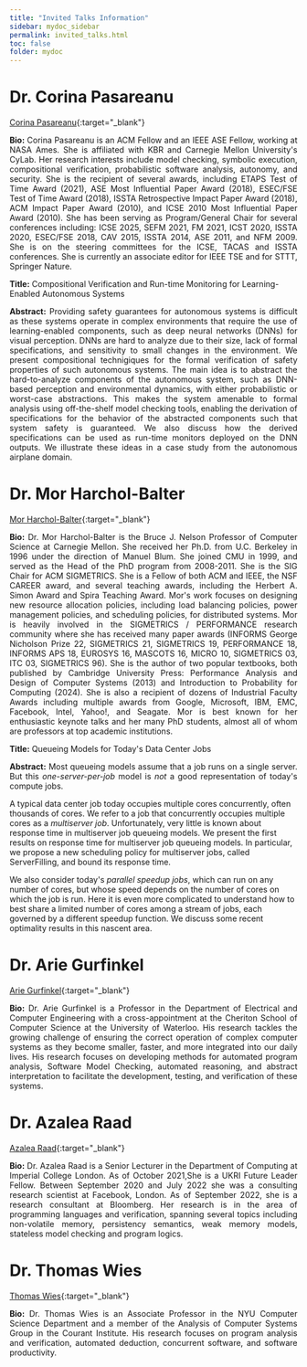 ```yaml
---
title: "Invited Talks Information"
sidebar: mydoc_sidebar
permalink: invited_talks.html
toc: false 
folder: mydoc
---
```


# Dr. Corina Pasareanu
[Corina Pasareanu](https://www.andrew.cmu.edu/user/pcorina/){:target="_blank"}

<p align="justify">
<b>Bio:</b> Corina Pasareanu is an ACM Fellow and an IEEE ASE Fellow, working at NASA Ames. She is affiliated with KBR and Carnegie Mellon University's CyLab. Her research interests include model checking, symbolic execution, compositional verification, probabilistic software analysis, autonomy, and security. She is the recipient of several awards, including ETAPS Test of Time Award (2021), ASE Most Influential Paper Award (2018), ESEC/FSE Test of Time Award (2018), ISSTA Retrospective Impact Paper Award (2018), ACM Impact Paper Award (2010), and ICSE 2010 Most Influential Paper Award (2010). She has been serving as Program/General Chair for several conferences including: ICSE 2025, SEFM 2021, FM 2021, ICST 2020, ISSTA 2020, ESEC/FSE 2018, CAV 2015, ISSTA 2014, ASE 2011, and NFM 2009. She is on the steering committees for the ICSE, TACAS and ISSTA conferences. She is currently an associate editor for IEEE TSE and for STTT, Springer Nature.</p>

**Title:** Compositional Verification and Run-time Monitoring for Learning-Enabled Autonomous Systems

<p align="justify">
<b>Abstract:</b> Providing safety guarantees for autonomous systems is difficult as these systems operate in complex environments that require the use of learning-enabled components, such as deep neural networks (DNNs) for visual perception. DNNs are hard to analyze due to their size, lack of formal specifications, and sensitivity to small changes in the environment. We present compositional technigiques for the formal verification of safety properties of such autonomous systems. The main idea is to abstract the hard-to-analyze components of the autonomous system, such as DNN-based perception and environmental dynamics, with either probabilistic or worst-case abstractions. This makes the system amenable to formal analysis using off-the-shelf model checking tools, enabling the derivation of specifications for the behavior of the abstracted components such that system safety is guaranteed. We also discuss how the derived specifications can be used as run-time monitors deployed on the DNN outputs. We illustrate these ideas in a case study from the autonomous airplane domain.</p>

# Dr. Mor Harchol-Balter
[Mor Harchol-Balter](https://www.cs.cmu.edu/~harchol/){:target="_blank"}

<p align="justify">
<b>Bio:</b> Dr. Mor Harchol-Balter is the Bruce J. Nelson Professor of Computer Science at Carnegie Mellon. She received her Ph.D. from U.C. Berkeley in 1996 under the direction of Manuel Blum. She joined CMU in 1999, and served as the Head of the PhD program from 2008-2011. She is the SIG Chair for ACM SIGMETRICS. She is a Fellow of both ACM and IEEE, the NSF CAREER award, and several teaching awards, including the Herbert A. Simon Award and Spira Teaching Award. Mor's work focuses on designing new resource allocation policies, including load balancing policies, power management policies, and scheduling policies, for distributed systems. Mor is heavily involved in the SIGMETRICS / PERFORMANCE research community where she has received many paper awards (INFORMS George Nicholson Prize 22, SIGMETRICS 21, SIGMETRICS 19, PERFORMANCE 18, INFORMS APS 18, EUROSYS 16, MASCOTS 16, MICRO 10, SIGMETRICS 03, ITC 03, SIGMETRICS 96). She is the author of two popular textbooks, both published by Cambridge University Press: Performance Analysis and Design of Computer Systems (2013) and Introduction to Probability for Computing (2024). She is also a recipient of dozens of Industrial Faculty Awards including multiple awards from Google, Microsoft, IBM, EMC, Facebook, Intel, Yahoo!, and Seagate. Mor is best known for her enthusiastic keynote talks and her many PhD students, almost all of whom are professors at top academic institutions.</p>

**Title:** Queueing Models for Today's Data Center Jobs

<p align="justify">
<b>Abstract:</b> Most queueing models assume that a job runs on a single server. But this <I>one-server-per-job</I> model is <I>not</I> a good representation of today's compute jobs.<br>

A typical data center job today occupies multiple cores concurrently, often thousands of cores.  We refer to a job that concurrently occupies multiple cores as a <I>multiserver job</I>.  Unfortunately, very little is known about response time in multiserver job queueing models. We present the first results on response time for multiserver job queueing models. In particular, we propose a new scheduling policy for multiserver jobs, called ServerFilling, and bound its response time.<br>

We also consider today's <I>parallel speedup jobs</I>, which can run on any number of cores, but whose speed depends on the number of cores on which the job is run.  Here it is even more complicated to understand how to best share a limited number of cores among a stream of jobs, each governed by a different speedup function.  We discuss some recent optimality results in this nascent area. </p>

# Dr. Arie Gurfinkel
[Arie Gurfinkel](https://arieg.bitbucket.io/){:target="_blank"}  

<p align="justify">
<b>Bio:</b> Dr. Arie Gurfinkel is a Professor in the Department of Electrical and Computer Engineering with a cross-appointment at the Cheriton School of Computer Science at the University of Waterloo. His research tackles the growing challenge of ensuring the correct operation of complex computer systems as they become smaller, faster, and more integrated into our daily lives. His research focuses on developing methods for automated program analysis, Software Model Checking, automated reasoning, and abstract interpretation to facilitate the development, testing, and verification of these systems. </p>


# Dr. Azalea Raad
[Azalea Raad](https://profiles.imperial.ac.uk/azalea.raad){:target="_blank"}

<p align="justify">
<b>Bio:</b> Dr. Azalea Raad is a Senior Lecturer in the Department of Computing at Imperial College London. As of October 2021,She is a UKRI Future Leader Fellow. Between September 2020 and July 2022 she was a consulting research scientist at Facebook, London. As of September 2022, she is a research consultant at Bloomberg. Her research is in the area of programming languages and verification, spanning several topics including non-volatile memory, persistency semantics, weak memory models, stateless model checking and program logics.</p>


# Dr. Thomas Wies
[Thomas Wies](https://cs.nyu.edu/~wies/){:target="_blank"}

<p align="justify">
<b>Bio:</b> Dr. Thomas Wies is an Associate Professor in the NYU Computer Science Department and a member of the Analysis of Computer Systems Group in the Courant Institute. His research focuses on program analysis and verification, automated deduction, concurrent software, and software productivity.</p>



